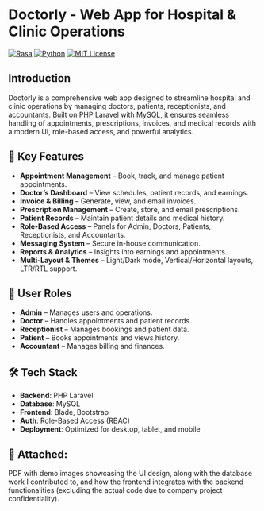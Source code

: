 # Doctorly - Web App for Hospital & Clinic Operations


[![Rasa](https://img.shields.io/badge/Rasa-3.x-purple.svg?style=flat&logo=rasa)](https://rasa.com)
[![Python](https://img.shields.io/badge/Python-3.8+-blue.svg?style=flat&logo=python)](https://www.python.org)
[![MIT License](https://img.shields.io/badge/License-MIT-green.svg)](https://opensource.org/licenses/MIT)


## Introduction

Doctorly is a comprehensive web app designed to streamline hospital and clinic operations by managing doctors, patients, receptionists, and accountants. Built on PHP Laravel with MySQL, it ensures seamless handling of appointments, prescriptions, invoices, and medical records with a modern UI, role-based access, and powerful analytics.

## 📌 Key Features
- **Appointment Management** – Book, track, and manage patient appointments.
- **Doctor’s Dashboard** – View schedules, patient records, and earnings.
- **Invoice & Billing** – Generate, view, and email invoices.
- **Prescription Management** – Create, store, and email prescriptions.
- **Patient Records** – Maintain patient details and medical history.
- **Role-Based Access** – Panels for Admin, Doctors, Patients, Receptionists, and Accountants.
- **Messaging System** – Secure in-house communication.
- **Reports & Analytics** – Insights into earnings and appointments.
- **Multi-Layout & Themes** – Light/Dark mode, Vertical/Horizontal layouts, LTR/RTL support.

## 👥 User Roles
- **Admin** – Manages users and operations.
- **Doctor** – Handles appointments and patient records.
- **Receptionist** – Manages bookings and patient data.
- **Patient** – Books appointments and views history.
- **Accountant** – Manages billing and finances.

## 🛠 Tech Stack
- **Backend**: PHP Laravel
- **Database**: MySQL
- **Frontend**: Blade, Bootstrap
- **Auth**: Role-Based Access (RBAC)
- **Deployment**: Optimized for desktop, tablet, and mobile

## 📂 Attached:
PDF with demo images showcasing the UI design, along with the database work I contributed to, and how the frontend integrates with the backend functionalities (excluding the actual code due to company project confidentiality).

